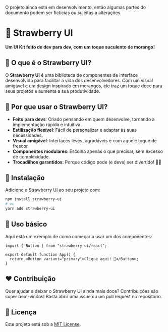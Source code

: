 O projeto ainda está em desenvolvimento, então algumas partes do documento podem ser fictícias ou sujeitas a alterações.

# 🍓 Strawberry UI

**Um UI Kit feito de dev para dev, com um toque suculento de morango!**

## 🌟 O que é o Strawberry UI?

O **Strawberry UI** é uma biblioteca de componentes de interface desenvolvida para facilitar a vida dos desenvolvedores. Com um visual amigável e um design inspirado em morangos, ele traz um toque doce para seus projetos e aumenta a sua produtividade.

## 🍓 Por que usar o Strawberry UI?

- **Feito para devs**: Criado pensando em quem desenvolve, tornando a implementação rápida e intuitiva.
- **Estilização flexível**: Fácil de personalizar e adaptar às suas necessidades.
- **Visual amigável**: Interfaces leves, agradáveis e com aquele toque de frescor.
- **Componentes modulares**: Escolha apenas o que precisar, sem excesso de complexidade.
- **Trocadilhos garantidos**: Porque código pode (e deve) ser divertido! 🍓😆

## 🚀 Instalação

Adicione o Strawberry UI ao seu projeto com:

```sh
npm install strawberry-ui
# ou
yarn add strawberry-ui
```

## 🎨 Uso básico

Aqui está um exemplo de como começar a usar um dos componentes:

```tsx
import { Button } from "strawberry-ui/react";

export default function App() {
  return <Button variant="primary">Clique aqui! 🍓</Button>;
}
```

## ❤️ Contribuição

Quer ajudar a deixar o Strawberry UI ainda mais doce? Contribuições são super bem-vindas! Basta abrir uma issue ou um pull request no repositório.

## 📜 Licença

Este projeto está sob a [MIT License](LICENSE).
